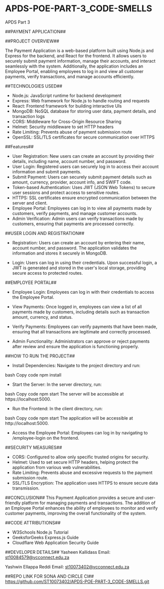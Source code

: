 # APDS-POE-PART-3_CODE-SMELLS
APDS Part 3

##PAYMENT APPLICATION##

##PROJECT OVERVIEW##

The Payment Application is a web-based platform built using Node.js and Express for the backend, and React for the frontend.
It allows users to securely submit payment information, manage their accounts, and interact seamlessly with the system.
Additionally, the application includes an Employee Portal, enabling employees to log in and view all customer payments, verify transactions, and manage accounts efficiently.

##TECHNOLOGIES USED##

* Node.js: JavaScript runtime for backend development
* Express: Web framework for Node.js to handle routing and requests
* React: Frontend framework for building interactive UIs
* MongoDB: NoSQL database for storing user data, payment details, and transaction logs
* CORS: Middleware for Cross-Origin Resource Sharing
* Helmet: Security middleware to set HTTP headers
* Rate Limiting: Prevents abuse of payment submission route
* OpenSSL: SSL/TLS certificates for secure communication over HTTPS

##Features##

* User Registration: New users can create an account by providing their details, including name, account number, and password.
* User Login: Registered users can securely log in to access their account information and submit payments.
* Submit Payment: Users can securely submit payment details such as amount, currency, provider, account info, and SWIFT code.
* Token-based Authentication: Uses JWT (JSON Web Tokens) to secure user sessions and protect access to sensitive routes.
* HTTPS: SSL certificates ensure encrypted communication between the server and client.
* Employee Portal: Employees can log in to view all payments made by customers, verify payments, and manage customer accounts.
* Admin Verification: Admin users can verify transactions made by customers, ensuring that payments are processed correctly.

##USER LOGIN AND REGISTRATION##

* Registration:
Users can create an account by entering their name, account number, and password.
The application validates the information and stores it securely in MongoDB.

* Login:
Users can log in using their credentials.
Upon successful login, a JWT is generated and stored in the user's local storage,
providing secure access to protected routes.

##EMPLOYEE PORTAL##

* Employee Login:
Employees can log in with their credentials to access the Employee Portal.

* View Payments:
Once logged in, employees can view a list of all payments made by customers,
including details such as transaction amount, currency, and status.

* Verify Payments:
Employees can verify payments that have been made, ensuring that all transactions are legitimate and correctly processed.

* Admin Functionality:
Administrators can approve or reject payments after review and ensure the application is functioning properly.

##HOW TO RUN THE PROJECT##

* Install Dependencies: Navigate to the project directory and run:

bash
Copy code
npm install

* Start the Server: In the server directory, run:

bash
Copy code
npm start
The server will be accessible at https://localhost:5000.

* Run the Frontend: In the client directory, run:

bash
Copy code
npm start
The application will be accessible at http://localhost:5000.

* Access the Employee Portal: Employees can log in by navigating to /employee-login on the frontend.

##SECURITY MEASURES##

* CORS: Configured to allow only specific trusted origins for security.
* Helmet: Used to set secure HTTP headers, helping protect the application from various web vulnerabilities.
* Rate Limiting: Prevents abuse and excessive requests to the payment submission route.
* SSL/TLS Encryption: The application uses HTTPS to ensure secure data transmission.

##CONCLUSION##
This Payment Application provides a secure and user-friendly platform for managing payments and transactions.
The addition of an Employee Portal enhances the ability of employees to monitor and verify customer payments, improving the overall functionality of the system.

##CODE ATTRIBUTIONS##

* W3Schools Node.js Tutorial
* GeeksforGeeks Express.js Guide
* Cloudflare Web Application Security Guide


##DEVELOPER DETAILS##
Yasheen Kallidass
Email: st10084579@vcconnect.edu.za

Yashwin Ellappa Reddi
Email: st10073402@vcconnect.edu.za

##REPO LINK FOR SONA AND CIRCLE CI##
https://github.com/ST10073402/APDS-POE-PART-3_CODE-SMELLS.git

